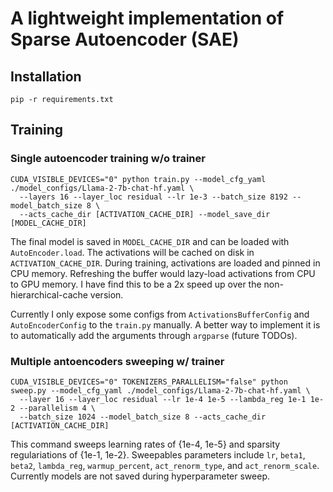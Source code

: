 # A lightweight implementation of Sparse Autoencoder (SAE)

## Installation
```
pip -r requirements.txt
```

## Training

### Single autoencoder training w/o trainer
```
CUDA_VISIBLE_DEVICES="0" python train.py --model_cfg_yaml ./model_configs/Llama-2-7b-chat-hf.yaml \
  --layers 16 --layer_loc residual --lr 1e-3 --batch_size 8192 --model_batch_size 8 \
  --acts_cache_dir [ACTIVATION_CACHE_DIR] --model_save_dir [MODEL_CACHE_DIR]
```
The final model is saved in `MODEL_CACHE_DIR` and can be loaded with `AutoEncoder.load`.
The activations will be cached on disk in `ACTIVATION_CACHE_DIR`. 
During training, activations are loaded and pinned in CPU memory.
Refreshing the buffer would lazy-load activations from CPU to GPU memory.
I have find this to be a 2x speed up over the non-hierarchical-cache version.

Currently I only expose some configs from `ActivationsBufferConfig` and `AutoEncoderConfig` to the `train.py` manually.
A better way to implement it is to automatically add the arguments through `argparse` (future TODOs).

### Multiple antoencoders sweeping w/ trainer
```
CUDA_VISIBLE_DEVICES="0" TOKENIZERS_PARALLELISM="false" python sweep.py --model_cfg_yaml ./model_configs/Llama-2-7b-chat-hf.yaml \
  --layer 16 --layer_loc residual --lr 1e-4 1e-5 --lambda_reg 1e-1 1e-2 --parallelism 4 \
  --batch_size 1024 --model_batch_size 8 --acts_cache_dir [ACTIVATION_CACHE_DIR] 
```
This command sweeps learning rates of {1e-4, 1e-5} and sparsity regulariations of {1e-1, 1e-2}. Sweepables parameters include `lr`, `beta1`, `beta2`, `lambda_reg`, `warmup_percent`, `act_renorm_type`, and `act_renorm_scale`.
Currently models are not saved during hyperparameter sweep.
